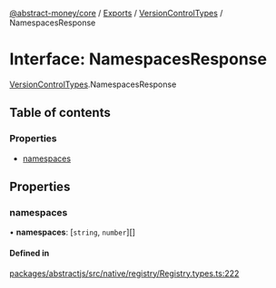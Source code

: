 [@abstract-money/core](../README.md) / [Exports](../modules.md) / [VersionControlTypes](../modules/VersionControlTypes.md) / NamespacesResponse

# Interface: NamespacesResponse

[VersionControlTypes](../modules/VersionControlTypes.md).NamespacesResponse

## Table of contents

### Properties

- [namespaces](VersionControlTypes.NamespacesResponse.md#namespaces)

## Properties

### namespaces

• **namespaces**: [`string`, `number`][]

#### Defined in

[packages/abstractjs/src/native/registry/Registry.types.ts:222](https://github.com/AbstractSDK/frontend/blob/07410073/packages/abstractjs/src/native/registry/Registry.types.ts#L222)
